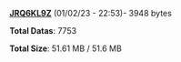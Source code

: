 [**JRQ6KL9Z**](/data/JRQ6KL9Z.txt) (01/02/23 - 22:53)- 3948 bytes

**Total Datas**: 7753

**Total Size**: 51.61 MB / 51.6 MB